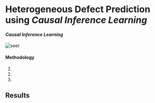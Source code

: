 # Heterogeneous Defect Prediction using *Causal Inference Learning*

#### *Causal Inference Learning*
![seer](https://cloud.githubusercontent.com/assets/1433964/19671976/ce655450-9a40-11e6-9525-56a2a271547b.jpg)

#### Methodology
  
  1.
  2.
  3. 
  
## Results
